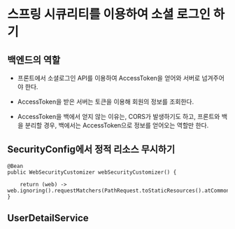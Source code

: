 # 스프링 시큐리티를 이용하여 소셜 로그인 하기

## 백엔드의 역할

- 프론트에서 소셜로그인 API를 이용하여 AccessToken을 얻어와 서버로 넘겨주어야 한다.
- AccessToken을 받은 서버는 토큰을 이용해 회원의 정보를 조회한다.

- AccessToken을 백에서 얻지 않는 이유는, CORS가 발생하기도 하고, 프론트와 백을 분리할 경우, 백에서는 AccessToken으로 정보를 얻어오는 역할만 한다.



## SecurityConfig에서 정적 리소스 무시하기

```
@Bean
public WebSecurityCustomizer webSecurityCustomizer() {
  
    return (web) -> web.ignoring().requestMatchers(PathRequest.toStaticResources().atCommonLocations()));
}
```

## UserDetailService

